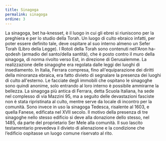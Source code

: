```yaml
---
title: Sinagoga
permalink: sinagoga
ordine: 3
---
```

La sinagoga, bet ha-knesset, è il luogo in cui gli ebrei si riuniscono per la preghiera e per lo studio della Torah. Un luogo di culto ebraico infatti, per poter
essere definito tale, deve ospitare al suo interno almeno un Sefer Torah (Libro della Legge).
I Rotoli della Torah sono contenuti nell'Aron ha-qodesh (armadio del santo/della santità), che è posto contro il muro della sinagoga, di norma rivolto verso Est,
in direzione di Gerusalemme.
La realizzazione delle sinagoghe era regolata dalle leggi dei luoghi di insediamento. In Italia, Ferrara compresa, fino all'equiparazione dei diritti della minoranza ebraica, era fatto divieto di segnalare la presenza dei luoghi di culto all'esterno. Le facciate degli immobili che ospitano le sinagoghe sono quindi
anonime, solo entrando al loro interno è possibile ammirarne la bellezza.
La sinagoga più antica di Ferrara, detta Scuola Italiana, ha sede nel complesso di via Mazzini 95, ma a seguito delle devastazioni fasciste non è stata
ripristinata al culto, mentre serve da locale di incontro per la comunità. Sono invece in uso la sinagoga Tedesca, risalente al 1603, e quella Fanese, edificata
nel XVII secolo.
Il motivo della presenza di tre sinagoghe nello stesso edificio si deve alla donazione dello stesso, nel 1485, da parte del proprietario Ser Mele alla comunità. Il
suo lascito testamentario prevedeva il divieto di alienazione e la condizione che l’edificio ospitasse un luogo comune riservato al rito.